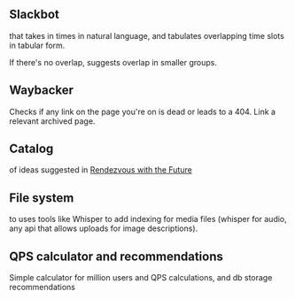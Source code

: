 ## Slackbot
that takes in times in natural language, and tabulates overlapping time slots in tabular form.

If there's no overlap, suggests overlap in smaller groups.

## Waybacker
Checks if any link on the page you're on is dead or leads to a 404. Link a relevant archived page.

## Catalog
of ideas suggested in [Rendezvous with the Future](https://en.wikipedia.org/wiki/Rendezvous_with_the_Future)

## File system
to uses tools like Whisper to add indexing for media files (whisper for audio, any api that allows uploads for image descriptions).

## QPS calculator and recommendations
Simple calculator for million users and QPS calculations, and db storage recommendations

